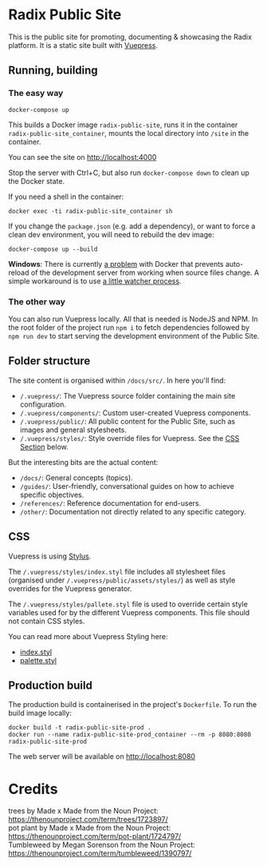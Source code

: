 # Radix Public Site

This is the public site for promoting, documenting & showcasing the Radix
platform. It is a static site built with [Vuepress](https://vuepress.vuejs.org/).

## Running, building

### The easy way

    docker-compose up

This builds a Docker image `radix-public-site`, runs it in the container
`radix-public-site_container`, mounts the local directory into `/site` in the
container.

You can see the site on <http://localhost:4000>

Stop the server with Ctrl+C, but also run `docker-compose down` to clean up the
Docker state.

If you need a shell in the container:

    docker exec -ti radix-public-site_container sh

If you change the `package.json` (e.g. add a dependency), or want to force a clean
dev environment, you will need to rebuild the dev image:

    docker-compose up --build

**Windows**: There is currently [a
problem](https://github.com/docker/for-win/issues/56) with Docker that prevents
auto-reload of the development server from working when source files change. A
simple workaround is to use [a little watcher
process](https://github.com/FrodeHus/docker-windows-volume-watcher/releases).

### The other way

You can also run Vuepress locally. All that is needed is NodeJS and NPM. In the root folder of the project run `npm i` to fetch dependencies followed by `npm run dev` to start serving the development environment of the Public Site.

## Folder structure

The site content is organised within `/docs/src/`. In here you'll find:

- `/.vuepress/`: The Vuepress source folder containing the main site configuration.
- `/.vuepress/components/`: Custom user-created Vuepress components.
- `/.vuepress/public/`: All public content for the Public Site, such as images and general stylesheets.
- `/.vuepress/styles/`: Style override files for Vuepress. See the [CSS Section](#CSS) below.

But the interesting bits are the actual content:

- `/docs/`: General concepts (topics).
- `/guides/`: User-friendly, conversational guides on how to achieve specific objectives.
- `/references/`: Reference documentation for end-users.
- `/other/`: Documentation not directly related to any specific category.

## CSS

Vuepress is using [Stylus](https://stylus-lang.com/).  

The `/.vuepress/styles/index.styl` file includes all stylesheet files (organised under
`/.vuepress/public/assets/styles/`) as well as style overrides for the Vuepress generator.

The `/.vuepress/styles/pallete.styl` file is used to override certain style variables used for by the different Vuepress components. This file should not contain CSS styles.

You can read more about Vuepress Styling here:

- [index.styl](https://vuepress.vuejs.org/config/#index-styl)
- [palette.styl](https://vuepress.vuejs.org/config/#palette-styl)

## Production build

The production build is containerised in the project's `Dockerfile`. To run the
build image locally:

    docker build -t radix-public-site-prod .
    docker run --name radix-public-site-prod_container --rm -p 8080:8080 radix-public-site-prod

The web server will be available on <http://localhost:8080>

# Credits

trees by Made x Made from the Noun Project: <https://thenounproject.com/term/trees/1723897/>  
pot plant by Made x Made from the Noun Project: <https://thenounproject.com/term/pot-plant/1724797/>  
Tumbleweed by Megan Sorenson from the Noun Project: <https://thenounproject.com/term/tumbleweed/1390797/>  
